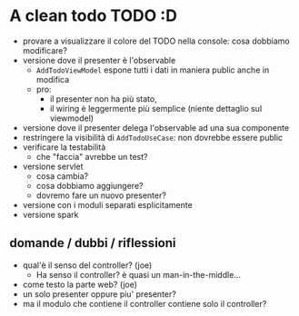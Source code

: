 # A clean todo TODO :D

* provare a visualizzare il colore del TODO nella console: cosa dobbiamo modificare?
* versione dove il presenter è l'observable
  - `AddTodoViewModel` espone tutti i dati in maniera public anche in modifica
  - pro: 
    - il presenter non ha più stato,
    - il wiring è leggermente più semplice (niente dettaglio sul viewmodel)
* versione dove il presenter delega l'observable ad una sua componente
* restringere la visibilità di `AddTodoUseCase`: non dovrebbe essere public
* verificare la testabilità
  - che "faccia" avrebbe un test?
* versione servlet
  - cosa cambia?
  - cosa dobbiamo aggiungere?
  - dovremo fare un nuovo presenter?
* versione con i moduli separati esplicitamente
* versione spark

## domande / dubbi / riflessioni

* qual'è il senso del controller? (joe)
  - Ha senso il controller? è quasi un man-in-the-middle...
* come testo la parte web? (joe)
* un solo presenter oppure piu' presenter?
* ma il modulo che contiene il controller contiene solo il controller?


